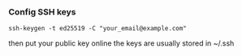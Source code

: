 

### Config SSH keys
```shell
ssh-keygen -t ed25519 -C "your_email@example.com"
```

then put your public key online
the keys are usually stored in ~/.ssh